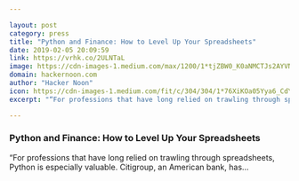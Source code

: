 ```yaml
---

layout: post
category: press
title: "Python and Finance: How to Level Up Your Spreadsheets"
date: 2019-02-05 20:09:59
link: https://vrhk.co/2ULNTaL
image: https://cdn-images-1.medium.com/max/1200/1*tjZBW0_K0aNMCTJs2AYVNQ.png
domain: hackernoon.com
author: "Hacker Noon"
icon: https://cdn-images-1.medium.com/fit/c/304/304/1*76XiKOa05Yya6_CdYX8pVg.jpeg
excerpt: "“For professions that have long relied on trawling through spreadsheets, Python is especially valuable. Citigroup, an American bank, has…"

---
```


### Python and Finance: How to Level Up Your Spreadsheets

“For professions that have long relied on trawling through spreadsheets, Python is especially valuable. Citigroup, an American bank, has…